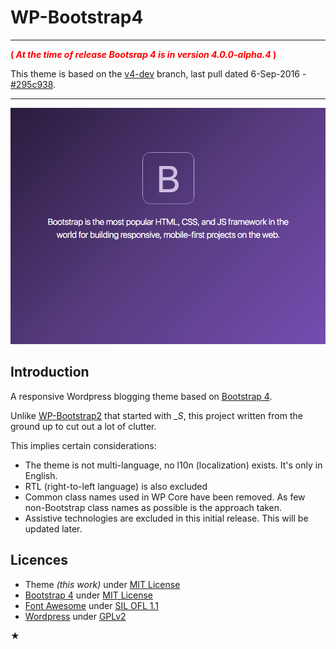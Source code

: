 WP-Bootstrap4
=============

---

<b style="color:red" markdown="1">( _At the time of release Bootsrap 4 is in version 4.0.0-alpha.4_ )</b>

This theme is based on the [v4-dev](https://github.com/twbs/bootstrap/tree/v4-dev) branch, last pull dated 6-Sep-2016 - [#295c938](https://github.com/twbs/bootstrap/commit/295c93846c154fb461f85b30e663102f7e171104).

---

![WP-Bootstrap4](screenshot.png)


Introduction
------------

A responsive Wordpress blogging theme based on [Bootstrap 4](http://v4-alpha.getbootstrap.com).

Unlike [WP-Bootstrap2](https://github.com/vinorodrigues/wp-bootstrap2) that started with *_S*, this project written from the ground up to cut out a lot of clutter.

This implies certain considerations:
* The theme is not multi-language, no l10n (localization) exists.  It's only in English.
* RTL (right-to-left language) is also excluded
* Common class names used in WP Core have been removed. As few non-Bootstrap class names as possible is the approach taken.
* Assistive technologies are excluded in this initial release.  This will be updated later.



Licences
--------

- Theme _(this work)_ under [MIT License](http://www.gnu.org/licenses/gpl.html)
- [Bootstrap 4](http://v4-alpha.getbootstrap.com) under [MIT License](http://www.apache.org/licenses/LICENSE-2.0)
- [Font Awesome](http://fortawesome.github.io/Font-Awesome/) under [SIL OFL 1.1](http://scripts.sil.org/OFL)
- [Wordpress](http://wordpress.org) under [GPLv2](http://www.gnu.org/licenses/gpl-2.0.html)

<b style="text-align:center" markdown="1">★</b>
